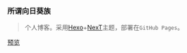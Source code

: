 ### 所谓向日葵族

> 个人博客。采用[Hexo](https://hexo.io/zh-cn/)+[NexT](http://theme-next.iissnan.com/)主题，部署在`GitHub Pages`。

[预览](https://sunflowercoder.com)